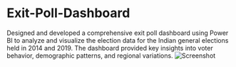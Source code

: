 # Exit-Poll-Dashboard
Designed and developed a comprehensive exit poll dashboard using Power BI to analyze and visualize the election data for the Indian general elections held in 2014 and 2019. The dashboard provided key insights into voter behavior, demographic patterns, and regional variations.
![Screenshot ](https://github.com/RitikMandole/Exit-Poll-Dashboard/assets/68509098/8be6a59f-8e36-4f2e-b75e-c535824ac834)
